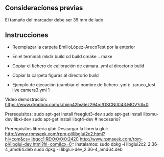 Consideracíones previas
-----------------------------------------------------------------
El tamaño del marcador debe ser 35 mm de lado

Instrucciones
-----------------------------------------------------------------
- Reemplazar la carpeta EmilioLópez-ArucoTest por la anterior
- En el terminal:
	mkdir build
	cd build
	cmake ..
	make

- Copiar el fichero de calibración de cámara .yml al directorio build
- Copiar la carpeta figuras al directorio build
- Ejemplo de ejecución (cambiar el nombre de fichero .yml):
	./aruco_test live camera3.yml 1

Vídeo demostración: https://www.dropbox.com/s/hinp42bs6ez294m/DSCN0043.MOV?dl=0

Prerequisitos:
    sudo apt-get install freeglut3-dev
    sudo apt-get install libxmu-dev libxi-dev
    sudo apt-get install libqt4-dev  # necesario?
 
Prerequisitos librería glui:
    Descargar la librería glui:
    http://www.rpmseek.com/rpm-pl/libglui2c2.html?hl=com&cs=libgcc1:RE:0:0:0:0:2420
    http://www.rpmseek.com/rpm-pl/libglui-dev.html?hl=com&cx=0::
    Instalamos:
    sudo dpkg -i libglui2c2_2.36-4_amd64.deb
    sudo dpkg -i libglui-dev_2.36-4_amd64.deb


 
